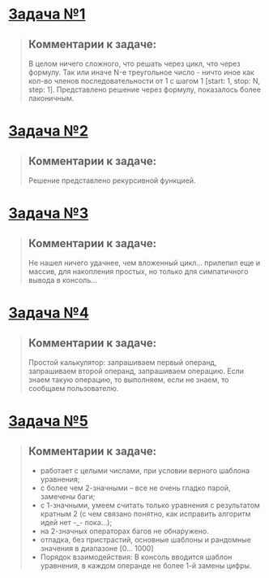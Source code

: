 # [Задача №1](https://github.com/AllIWantIsNotAvailable/GeekBrains_IntroductionToJava/blob/main/seminars/Sem01_Introduction_to_Java_programming_language/HomeWork/src/Task01.java)
> ## Комментарии к задаче:
> В целом ничего сложного, что решать через цикл, что через формулу. Так или иначе N-е треугольное число - ничто иное как кол-во членов последовательности от 1 с шагом 1 [start: 1, stop: N, step: 1]. Представлено решение через формулу, показалось более лаконичным. 
# [Задача №2](https://github.com/AllIWantIsNotAvailable/GeekBrains_IntroductionToJava/blob/main/seminars/Sem01_Introduction_to_Java_programming_language/HomeWork/src/Task02.java)
> ## Комментарии к задаче:
> Решение представлено рекурсивной функцией. 
# [Задача №3](https://github.com/AllIWantIsNotAvailable/GeekBrains_IntroductionToJava/blob/main/seminars/Sem01_Introduction_to_Java_programming_language/HomeWork/src/Task03.java)
> ## Комментарии к задаче:
> Не нашел ничего удачнее, чем вложенный цикл... прилепил еще и массив, для накопления простых, но только для симпатичного вывода в консоль...
# [Задача №4](https://github.com/AllIWantIsNotAvailable/GeekBrains_IntroductionToJava/blob/main/seminars/Sem01_Introduction_to_Java_programming_language/HomeWork/src/Task04.java)
> ## Комментарии к задаче:
> Простой калькулятор: запрашиваем первый операнд, запрашиваем второй операнд, запрашиваем операцию. Если знаем такую операцию, то выполняем, если не знаем, то сообщаем пользователю.
# [Задача №5](https://github.com/AllIWantIsNotAvailable/GeekBrains_IntroductionToJava/blob/main/seminars/Sem01_Introduction_to_Java_programming_language/HomeWork/src/TaskStar01.java)
> ## Комментарии к задаче:
> - работает с целыми числами, при условии верного шаблона уравнения;
> - с более чем 2-значными – все не очень гладко парой, замечены баги;
> - с 1-значными, умеем считать только уравнения с результатом кратным 2 (с чем связано понятно, как исправить алгоритм идей нет -_- пока...);
> - на 2-значных операторах багов не обнаружено.
> - отладка, без пристрастий, основные шаблоны и рандомные значения в диапазоне [0... 1000]
> - Порядок взаимодействия: В консоль вводится шаблон уравнения, в каждом операнде не более 1-й замены цифры.